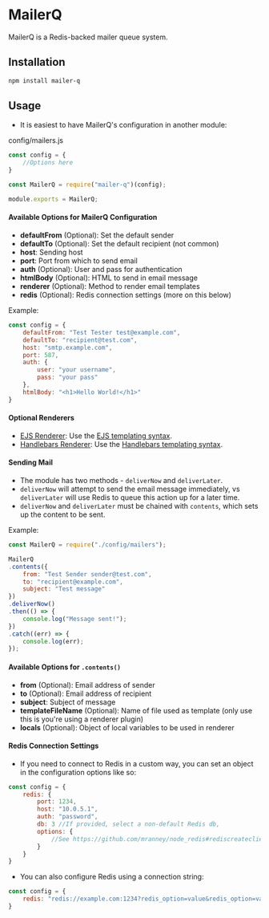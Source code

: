 # MailerQ

MailerQ is a Redis-backed mailer queue system.

## Installation

```bash
npm install mailer-q
```

## Usage

- It is easiest to have MailerQ's configuration in another module:

config/mailers.js

```javascript
const config = {
	//Options here
}

const MailerQ = require("mailer-q")(config);

module.exports = MailerQ;
```

#### Available Options for MailerQ Configuration

- **defaultFrom** (Optional): Set the default sender
- **defaultTo** (Optional): Set the default recipient (not common)
- **host**: Sending host
- **port**: Port from which to send email
- **auth** (Optional): User and pass for authentication
- **htmlBody** (Optional): HTML to send in email message
- **renderer** (Optional): Method to render email templates
- **redis** (Optional): Redis connection settings (more on this below)

Example:

```javascript
const config = {
    defaultFrom: "Test Tester test@example.com",
    defaultTo: "recipient@test.com",
    host: "smtp.example.com",
    port: 587,
    auth: {
        user: "your username",
        pass: "your pass"
    },
	htmlBody: "<h1>Hello World!</h1>"
}
```

#### Optional Renderers

- [EJS Renderer](https://github.com/arsood/mailer-q-ejs): Use the [EJS templating syntax](http://www.embeddedjs.com/).
- [Handlebars Renderer](https://github.com/arsood/mailer-q-handlebars): Use the [Handlebars templating syntax](http://handlebarsjs.com/).

#### Sending Mail

- The module has two methods - `deliverNow` and `deliverLater`.
- `deliverNow` will attempt to send the email message immediately, vs `deliverLater` will use Redis to queue this action up for a later time.
- `deliverNow` and `deliverLater` must be chained with `contents`, which sets up the content to be sent.

Example:

```javascript
const MailerQ = require("./config/mailers");

MailerQ
.contents({
	from: "Test Sender sender@test.com",
	to: "recipient@example.com",
	subject: "Test message"
})
.deliverNow()
.then(() => {
	console.log("Message sent!");
})
.catch((err) => {
	console.log(err);
});
```

#### Available Options for `.contents()`

- **from** (Optional): Email address of sender
- **to** (Optional): Email address of recipient
- **subject**: Subject of message
- **templateFileName** (Optional): Name of file used as template (only use this is you're using a renderer plugin)
- **locals** (Optional): Object of local variables to be used in renderer

#### Redis Connection Settings

- If you need to connect to Redis in a custom way, you can set an object in the configuration options like so:

```javascript
const config = {
	redis: {
		port: 1234,
		host: "10.0.5.1",
		auth: "password",
		db: 3 //If provided, select a non-default Redis db,
		options: {
			//See https://github.com/mranney/node_redis#rediscreateclient
		}
	}
}
```

- You can also configure Redis using a connection string:

```javascript
const config = {
	redis: "redis://example.com:1234?redis_option=value&redis_option=value"
}
```